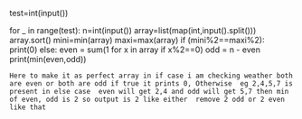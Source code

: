test=int(input())

for _ in range(test):
    n=int(input())
    array=list(map(int,input().split()))
    array.sort()
    mini=min(array)
    maxi=max(array)
    if (mini%2==maxi%2):
        print(0)
    else:
        even = sum(1 for x in array if x%2==0)
        odd =  n - even
        print(min(even,odd))
        
```
Here to make it as perfect array in if case i am checking weather both are even or both are odd if true it prints 0, Otherwise  eg 2,4,5,7 is present in else case  even will get 2,4 and odd will get 5,7 then min of even, odd is 2 so output is 2 like either  remove 2 odd or 2 even like that
```
    
